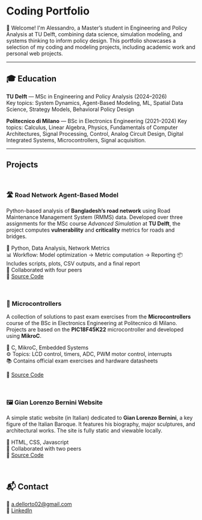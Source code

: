 # Coding Portfolio

👋 Welcome! I'm Alessandro, a Master’s student in Engineering and Policy Analysis at TU Delft, combining data science, simulation modeling, and systems thinking to inform policy design. This portfolio showcases a selection of my coding and modeling projects, including academic work and personal web projects.

---

## 🎓 Education

**TU Delft** — MSc in Engineering and Policy Analysis (2024–2026)  
Key topics: System Dynamics, Agent-Based Modeling, ML, Spatial Data Science, Strategy Models, Behavioral Policy Design

**Politecnico di Milano** — BSc in Electronics Engineering (2021–2024)
Key topics: Calculus, Linear Algebra, Physics, Fundamentals of Computer Architectures, Signal Processing, Control, Analog Circuit Design, Digital Integrated Systems, Microcontrollers, Signal acquisition.

---

## Projects

<br>

### 🛣️ Road Network Agent-Based Model  
Python-based analysis of **Bangladesh’s road network** using Road Maintenance Management System (RMMS) data. Developed over three assignments for the MSc course *Advanced Simulation* at **TU Delft**, the project computes **vulnerability** and **criticality** metrics for roads and bridges.

📁 Python, Data Analysis, Network Metrics  
📊 Workflow: Model optimization → Metric computation → Reporting 
📦 Includes scripts, plots, CSV outputs, and a final report  
👥 Collaborated with four peers  
🔗 [Source Code](https://github.com/adellorto/Advanced_Simulation_Assignments)

<br>

### 🔌 Microcontrollers  
A collection of solutions to past exam exercises from the **Microcontrollers** course of the BSc in Electronics Engineering at Politecnico di Milano. Projects are based on the **PIC18F45K22** microcontroller and developed using **MikroC**.

📁 C, MikroC, Embedded Systems  
⚙️ Topics: LCD control, timers, ADC, PWM motor control, interrupts   
📚 Contains official exam exercises and hardware datasheets  

🔗 [Source Code](https://github.com/adellorto/Microcontrollers)

<br>

### 🖼️ Gian Lorenzo Bernini Website  
A simple static website (in Italian) dedicated to **Gian Lorenzo Bernini**, a key figure of the Italian Baroque. It features his biography, major sculptures, and architectural works. The site is fully static and viewable locally.

📁 HTML, CSS, Javascript  
👥 Collaborated with two peers  
🔗 [Source Code](https://github.com/adellorto/Gian_Lorenzo_Bernini)

<br>

## 📬 Contact

📧 [a.dellorto02@gmail.com](mailto:a.dellorto02@gmail.com)  
🔗 [LinkedIn](https://linkedin.com/in/alessandro-dellorto)
